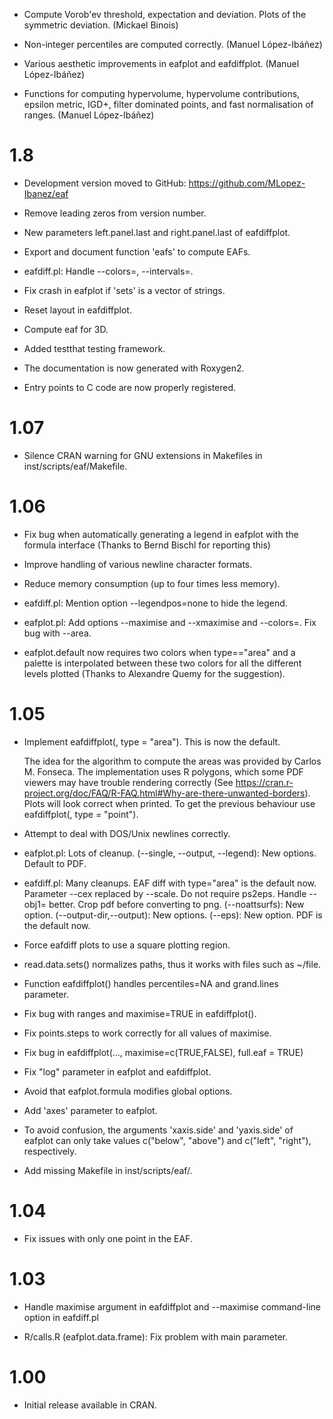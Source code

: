 * Compute Vorob'ev threshold, expectation and deviation. Plots of the symmetric
  deviation.
                                                              (Mickael Binois)
* Non-integer percentiles are computed correctly.
                                                         (Manuel López-Ibáñez)

* Various aesthetic improvements in eafplot and eafdiffplot.
                                                         (Manuel López-Ibáñez)

* Functions for computing hypervolume, hypervolume contributions, epsilon
  metric, IGD+, filter dominated points, and fast normalisation of ranges.
                                                         (Manuel López-Ibáñez)


# 1.8

* Development version moved to GitHub: https://github.com/MLopez-Ibanez/eaf

* Remove leading zeros from version number.

* New parameters left.panel.last and right.panel.last of eafdiffplot.

* Export and document function 'eafs' to compute EAFs.

* eafdiff.pl: Handle --colors=, --intervals=.
 
* Fix crash in eafplot if 'sets' is a vector of strings.

* Reset layout in eafdiffplot.

* Compute eaf for 3D.

* Added testthat testing framework.

* The documentation is now generated with Roxygen2.

* Entry points to C code are now properly registered.


# 1.07

* Silence CRAN warning for GNU extensions in Makefiles in
  inst/scripts/eaf/Makefile.


# 1.06

* Fix bug when automatically generating a legend in eafplot with the
  formula interface (Thanks to Bernd Bischl for reporting this)

* Improve handling of various newline character formats.

* Reduce memory consumption (up to four times less memory).

* eafdiff.pl: Mention option --legendpos=none to hide the legend.

* eafplot.pl: Add options --maximise and --xmaximise and --colors=.
  Fix bug with --area.

* eafplot.default now requires two colors when type=="area" and a
  palette is interpolated between these two colors for all the
  different levels plotted (Thanks to Alexandre Quemy for the suggestion).


# 1.05

* Implement eafdiffplot(, type = "area"). This is now the default. 

  The idea for the algorithm to compute the areas was provided by
  Carlos M. Fonseca.  The implementation uses R polygons, which some
  PDF viewers may have trouble rendering correctly (See
  https://cran.r-project.org/doc/FAQ/R-FAQ.html#Why-are-there-unwanted-borders).
  Plots will look correct when printed. To get the previous behaviour
  use eafdiffplot(, type = "point").
  
* Attempt to deal with DOS/Unix newlines correctly.

* eafplot.pl: Lots of cleanup.
  (--single, --output, --legend): New options.
  Default to PDF.

* eafdiff.pl: Many cleanups.
  EAF diff with type="area" is the default now.
  Parameter --cex replaced by --scale.
  Do not require ps2eps.
  Handle --obj1= better. Crop pdf before converting to png.
  (--noattsurfs): New option.
  (--output-dir,--output): New options.
  (--eps): New option. PDF is the default now.

* Force eafdiff plots to use a square plotting region.

* read.data.sets() normalizes paths, thus it works with files such as ~/file.

* Function eafdiffplot() handles percentiles=NA and grand.lines
  parameter.

* Fix bug with ranges and maximise=TRUE in eafdiffplot().

* Fix points.steps to work correctly for all values of maximise.

* Fix bug in  eafdiffplot(..., maximise=c(TRUE,FALSE), full.eaf = TRUE)

* Fix "log" parameter in eafplot and eafdiffplot.

* Avoid that eafplot.formula modifies global options.

* Add 'axes' parameter to eafplot.

* To avoid confusion, the arguments 'xaxis.side' and 'yaxis.side' of
  eafplot can only take values c("below", "above") and c("left",
  "right"), respectively.

* Add missing Makefile in inst/scripts/eaf/.

# 1.04

* Fix issues with only one point in the EAF.

# 1.03

* Handle maximise argument in eafdiffplot and --maximise command-line
  option in eafdiff.pl

* R/calls.R (eafplot.data.frame): Fix problem with main parameter.

# 1.00 

* Initial release available in CRAN.
